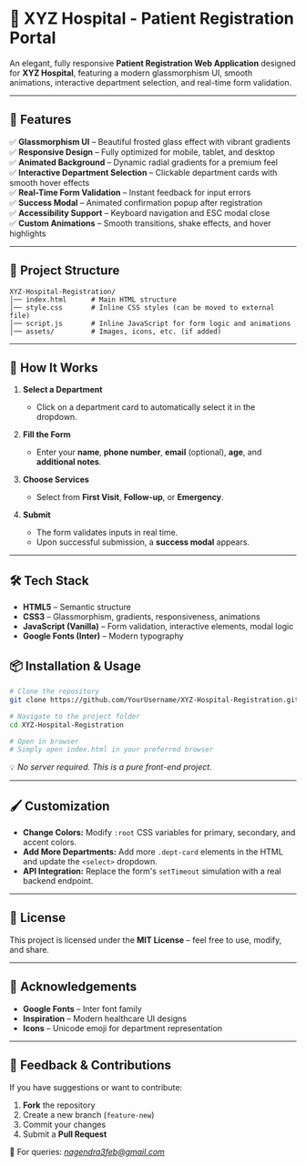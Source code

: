 
# 🏥 XYZ Hospital - Patient Registration Portal  

An elegant, fully responsive **Patient Registration Web Application** designed for **XYZ Hospital**, featuring a modern glassmorphism UI, smooth animations, interactive department selection, and real-time form validation.  

---

## 🚀 Features  

✅ **Glassmorphism UI** – Beautiful frosted glass effect with vibrant gradients  
✅ **Responsive Design** – Fully optimized for mobile, tablet, and desktop  
✅ **Animated Background** – Dynamic radial gradients for a premium feel  
✅ **Interactive Department Selection** – Clickable department cards with smooth hover effects  
✅ **Real-Time Form Validation** – Instant feedback for input errors  
✅ **Success Modal** – Animated confirmation popup after registration  
✅ **Accessibility Support** – Keyboard navigation and ESC modal close  
✅ **Custom Animations** – Smooth transitions, shake effects, and hover highlights  

---

## 📂 Project Structure  

```plaintext
XYZ-Hospital-Registration/
│── index.html      # Main HTML structure  
│── style.css       # Inline CSS styles (can be moved to external file)  
│── script.js       # Inline JavaScript for form logic and animations  
│── assets/         # Images, icons, etc. (if added)  
````

---

## 🎯 How It Works

1. **Select a Department**

   * Click on a department card to automatically select it in the dropdown.

2. **Fill the Form**

   * Enter your **name**, **phone number**, **email** (optional), **age**, and **additional notes**.

3. **Choose Services**

   * Select from **First Visit**, **Follow-up**, or **Emergency**.

4. **Submit**

   * The form validates inputs in real time.
   * Upon successful submission, a **success modal** appears.

---

## 🛠️ Tech Stack

* **HTML5** – Semantic structure
* **CSS3** – Glassmorphism, gradients, responsiveness, animations
* **JavaScript (Vanilla)** – Form validation, interactive elements, modal logic
* **Google Fonts (Inter)** – Modern typography


## 📦 Installation & Usage

```bash
# Clone the repository  
git clone https://github.com/YourUsername/XYZ-Hospital-Registration.git  

# Navigate to the project folder  
cd XYZ-Hospital-Registration  

# Open in browser  
# Simply open index.html in your preferred browser  
```

💡 *No server required. This is a pure front-end project.*

---

## 🖌️ Customization

* **Change Colors:** Modify `:root` CSS variables for primary, secondary, and accent colors.
* **Add More Departments:** Add more `.dept-card` elements in the HTML and update the `<select>` dropdown.
* **API Integration:** Replace the form's `setTimeout` simulation with a real backend endpoint.

---

## 📜 License

This project is licensed under the **MIT License** – feel free to use, modify, and share.

---

## 🙌 Acknowledgements

* **Google Fonts** – Inter font family
* **Inspiration** – Modern healthcare UI designs
* **Icons** – Unicode emoji for department representation

---

## 💬 Feedback & Contributions

If you have suggestions or want to contribute:

1. **Fork** the repository
2. Create a new branch (`feature-new`)
3. Commit your changes
4. Submit a **Pull Request**

📧 For queries: *[nagendra3feb@gmail.com](mailto:nagendra3feb@gmail.com)*


